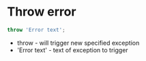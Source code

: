 # Throw error

```javascript
throw 'Error text';
```

- throw - will trigger new specified exception
- 'Error text' - text of exception to trigger
